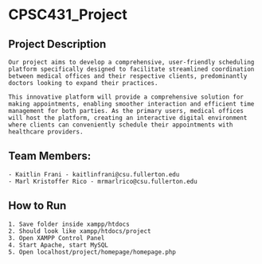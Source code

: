 # CPSC431_Project

## Project Description

    Our project aims to develop a comprehensive, user-friendly scheduling platform specifically designed to facilitate streamlined coordination between medical offices and their respective clients, predominantly doctors looking to expand their practices.

    This innovative platform will provide a comprehensive solution for making appointments, enabling smoother interaction and efficient time management for both parties. As the primary users, medical offices will host the platform, creating an interactive digital environment where clients can conveniently schedule their appointments with healthcare providers.

## Team Members:

    - Kaitlin Frani - kaitlinfrani@csu.fullerton.edu
    - Marl Kristoffer Rico - mrmarlrico@csu.fullerton.edu

## How to Run

    1. Save folder inside xampp/htdocs
    2. Should look like xampp/htdocs/project
    3. Open XAMPP Control Panel
    4. Start Apache, start MySQL
    5. Open localhost/project/homepage/homepage.php
